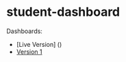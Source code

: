# student-dashboard


Dashboards:
- [Live Version] ()
- [Version 1](https://v1--joverton-studentdashboard.netlify.app/)